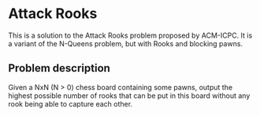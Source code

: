 # Attack Rooks
This is a solution to the Attack Rooks problem proposed by ACM-ICPC.
It is a variant of the N-Queens problem, but with Rooks and blocking pawns.

## Problem description
Given a NxN (N > 0) chess board containing some pawns, output the highest
possible number of rooks that can be put in this board without any rook being
able to capture each other.
